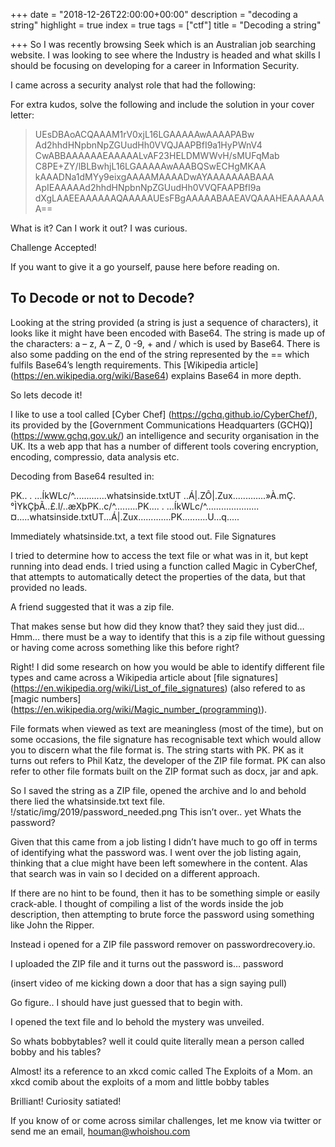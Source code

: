 +++
date = "2018-12-26T22:00:00+00:00"
description = "decoding a string"
highlight = true
index = true
tags = ["ctf"]
title = "Decoding a string"

+++
So I was recently browsing Seek which is an Australian job searching website. I was looking to see where the Industry is headed and what skills I should be focusing on developing for a career in Information Security.

I came across a security analyst role that had the following:

For extra kudos, solve the following and include the solution in your cover letter:

> UEsDBAoACQAAAM1rV0xjL16LGAAAAAwAAAAPABw
> Ad2hhdHNpbnNpZGUudHh0VVQJAAPBfI9a1HyPWnV4
> CwABBAAAAAAEAAAAALvAF23HELDMWWvH/sMUFqMab
> C8PE+ZY/lBLBwhjL16LGAAAAAwAAABQSwECHgMKAA
> kAAADNa1dMYy9eixgAAAAMAAAADwAYAAAAAAABAAA
> ApIEAAAAAd2hhdHNpbnNpZGUudHh0VVQFAAPBfI9a
> dXgLAAEEAAAAAAQAAAAAUEsFBgAAAAABAAEAVQAAAHEAAAAAAA==

What is it? Can I work it out? I was curious.

Challenge Accepted!

If you want to give it a go yourself, pause here before reading on.

## To Decode or not to Decode?

Looking at the string provided (a string is just a sequence of characters), it looks like it might have been encoded with Base64.
The string is made up of the characters: a – z, A – Z, 0 -9, + and / which is used by Base64.
There is also some padding on the end of the string represented by the == which fulfils Base64’s length requirements.
This \[Wikipedia article\] (https://en.wikipedia.org/wiki/Base64) explains Base64 in more depth.

So lets decode it!

I like to use a tool called \[Cyber Chef\] (https://gchq.github.io/CyberChef/), its provided by the \[Government Communications Headquarters (GCHQ)\] (https://www.gchq.gov.uk/) an intelligence and security organisation in the UK. Its a web app that has a number of different tools covering encryption, encoding, compressio, data analysis etc.

Decoding from Base64 resulted in:

PK..
.	...ÍkWLc/^.............whatsinside.txtUT	..Á|.ZÔ|.Zux.............»À.mÇ.°ÌYkÇþÃ..£.l/..æXþPK..c/^.........PK....
.	...ÍkWLc/^.....................¤.....whatsinside.txtUT...Á|.Zux.............PK..........U...q.....

Immediately whatsinside.txt, a text file stood out.
File Signatures

I tried to determine how to access the text file or what was in it, but kept running into dead ends. I tried using a function called Magic in CyberChef, that attempts to automatically detect the properties of the data, but that provided no leads.

A friend suggested that it was a zip file.

That makes sense but how did they know that? they said they just did…
Hmm… there must be a way to identify that this is a zip file without guessing or having come across something like this before right?

Right! I did some research on how you would be able to identify different file types and came across a Wikipedia article about \[file signatures\] (https://en.wikipedia.org/wiki/List_of_file_signatures) (also refered to as \[magic numbers\] (https://en.wikipedia.org/wiki/Magic_number_(programming)).

File formats when viewed as text are meaningless (most of the time), but on some occasions, the file signature has recognisable text which would allow you to discern what the file format is. The string starts with PK. PK as it turns out refers to Phil Katz, the developer of the ZIP file format.
PK can also refer to other file formats built on the ZIP format such as docx, jar and apk.

So I saved the string as a ZIP file, opened the archive and lo and behold there lied the whatsinside.txt text file.
!/static/img/2019/password_needed.png
This isn’t over.. yet
Whats the password?

Given that this came from a job listing I didn’t have much to go off in terms of identifying what the password was.
I went over the job listing again, thinking that a clue might have been left somewhere in the content.
Alas that search was in vain so I decided on a different approach.

If there are no hint to be found, then it has to be something simple or easily crack-able. I thought of compiling a list of the words inside the job description, then attempting to brute force the password using something like John the Ripper.

Instead i opened for a ZIP file password remover on passwordrecovery.io.

I uploaded the ZIP file and it turns out the password is… password

(insert video of me kicking down a door that has a sign saying pull)

Go figure.. I should have just guessed that to begin with.

I opened the text file and lo behold the mystery was unveiled.

So whats bobbytables? well it could quite literally mean a person called bobby and his tables?

Almost! its a reference to an xkcd comic called The Exploits of a Mom.
an xkcd comib about the exploits of a mom and little bobby tables

Brilliant! Curiosity satiated!

If you know of or come across similar challenges, let me know via twitter or send me an email, houman@whoishou.com